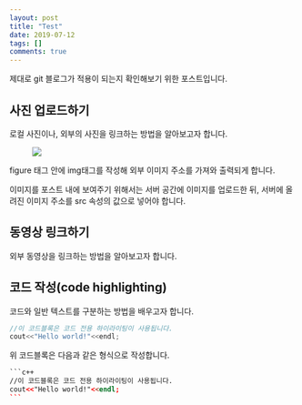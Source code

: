 ```yaml
---
layout: post
title: "Test"
date: 2019-07-12
tags: []
comments: true
---
```

제대로 git 블로그가 적용이 되는지 확인해보기 위한 포스트입니다.

## 사진 업로드하기

로컬 사진이나, 외부의 사진을 링크하는 방법을 알아보고자 합니다.

<figure>
    <a href="http://farm9.staticflickr.com/8426/7758832526_cc8f681e48_c.jpg"><img src="http://farm9.staticflickr.com/8426/7758832526_cc8f681e48_c.jpg"></a>
</figure>

figure 태그 안에 img태그를 작성해 외부 이미지 주소를 가져와 출력되게 합니다.

이미지를 포스트 내에 보여주기 위해서는 서버 공간에 이미지를 업로드한 뒤, 서버에 올려진 이미지 주소를 src 속성의 값으로 넣어야 합니다.


## 동영상 링크하기

외부 동영상을 링크하는 방법을 알아보고자 합니다.

## 코드 작성(code highlighting)

코드와 일반 텍스트를 구분하는 방법을 배우고자 합니다.

```c++
//이 코드블록은 코드 전용 하이라이팅이 사용됩니다.
cout<<"Hello world!"<<endl;
```

위 코드블록은 다음과 같은 형식으로 작성합니다.

~~~ html
```c++
//이 코드블록은 코드 전용 하이라이팅이 사용됩니다.
cout<<"Hello world!"<<endl;
```
~~~
